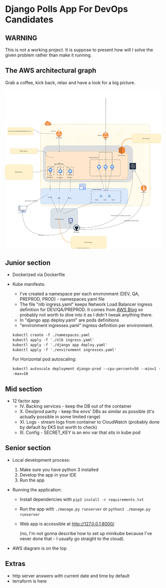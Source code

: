# Django Polls App For DevOps Candidates

## WARNING

This is not a working project. It is suppose to present how will I solve the given problem rather than make it running.

## The AWS architectural graph

Grab a coffee, kick back, relax and have a look for a big picture.

![AWS graph](spoton_diagram.drawio.svg)


## Junior section

- Dockerized via Dockerfile
- Kube manifests:

  - I've created a namespace per each environment (DEV, QA, PREPROD, PROD) - namespaces.yaml file
  - The file "nlb ingress.yaml" keeps Network Load Balancer ingress definition for DEV/QA/PREPROD. It comes from [AWS Blog](https://aws.amazon.com/blogs/opensource/network-load-balancer-nginx-ingress-controller-eks/) so probably not worth to dive into it as I didn't tweak anything there. 
  - In "django app deploy.yaml" are pods definitions
  - "environment ingresses.yaml" ingress definition per environment.

  ```
  kubectl create -f ./namespaces.yaml
  kubectl apply -f './nlb ingress.yaml' 
  kubectl apply -f './django app deploy.yaml'
  kubectl apply -f './environment ingresses.yaml'
  ```

  For Horizontal pod autoscaling:
  ```
  kubectl autoscale deployment django-prod --cpu-percent=50 --min=1 --max=10
  ```

## Mid section

- 12 factor app:
  - IV. Backing services - keep the DB out of the container
  - X. Dev/prod parity - keep the envs' DBs as similar as possible (it's actually possible in some limited range)
  - XI. Logs - stream logs from container to CloudWatch (probably done by default by EKS but worth to check)
  - III. Config - SECRET_KEY is an env var that sits in kube pod

## Senior section

- Local development process: 
  1. Make sure you have python 3 installed
  1. Develop the app in your IDE
  1. Run the app
- Running the application:
  - Install dependencies with `pip3 install -r requirements.txt`
  - Run the app with `./manage.py runserver` or `python3 ./manage.py runserver`
  - Web app is accessible at http://127.0.0.1:8000/

    (no, I'm not gonna describe how to set up minikube because I've never done that - I usually go straight to the cloud).

- AWS diagram is on the top

## Extras

- http server answers with current date and time by default
- terraform is here

